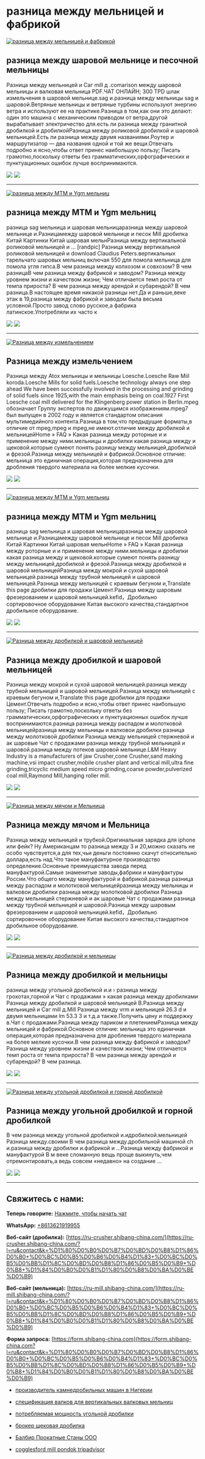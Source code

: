 # разница между мельницей и фабрикой

<a href="https://swt.shibang-china.com/?l=ru&img&k=%D1%80%D0%B0%D0%B7%D0%BD%D0%B8%D1%86%D0%B0+%D0%BC%D0%B5%D0%B6%D0%B4%D1%83+%D0%BC%D0%B5%D0%BB%D1%8C%D0%BD%D0%B8%D1%86%D0%B5%D0%B9+%D0%B8+%D1%84%D0%B0%D0%B1%D1%80%D0%B8%D0%BA%D0%BE%D0%B9" target="_blank">![разница между мельницей и фабрикой](http://static.shibang-china.com/all-800x300/675.jpg)</a>

## разница между шаровой мельнице и песочной мельницы
Разница между мельницей и Саг mill д .comarison между шаровой мельницы и валковая мельница PDF.ЧАТ ОНЛАЙН; 300 TPD шлак измельчения в шаровой мельнице.sag и.разница между мельницы sag и шаровой.Ветряные мельницы и ветряные турбины используют энергию ветра и используют ее на практике.Разница в том,как они это делают: один это машина с механическим приводом от ветра,другой вырабатывает электричество для.есть ли разница между гранитной дробилкой и дробилкойРазница между роликовой дробилкой и шаровой мельницей.Есть ли разница между двумя названиями.Роутер и маршрутизатор — два названия одной и той же вещи.Отвечать подробно и ясно,чтобы ответ принес наибольшую пользу; Писать грамотно,поскольку ответы без грамматических,орфографических и пунктуационных ошибок лучше воспринимаются.


<a href="https://whatsapp.shibangsoft.com/WhatsApp.php" target="_blank" title="WhatsApp">![](http://static.shibang-china.com/icon/whatsapp.png)</a> <a href="https://swt.shibang-china.com/?l=ru&icon&k=%D1%80%D0%B0%D0%B7%D0%BD%D0%B8%D1%86%D0%B0+%D0%BC%D0%B5%D0%B6%D0%B4%D1%83+%D0%BC%D0%B5%D0%BB%D1%8C%D0%BD%D0%B8%D1%86%D0%B5%D0%B9+%D0%B8+%D1%84%D0%B0%D0%B1%D1%80%D0%B8%D0%BA%D0%BE%D0%B9" target="_blank">![](http://static.shibang-china.com/icon/chat-ru.png)</a>

---

<a href="https://swt.shibang-china.com/?l=ru&img&k=%D1%80%D0%B0%D0%B7%D0%BD%D0%B8%D1%86%D0%B0+%D0%BC%D0%B5%D0%B6%D0%B4%D1%83+%D0%BC%D0%B5%D0%BB%D1%8C%D0%BD%D0%B8%D1%86%D0%B5%D0%B9+%D0%B8+%D1%84%D0%B0%D0%B1%D1%80%D0%B8%D0%BA%D0%BE%D0%B9" target="_blank">![разница между MTM и Ygm мельниц](http://static.shibang-china.com/all-800x300/628.jpg)</a>

## разница между MTM и Ygm мельниц
разница sag мельница и шаровая мельницаразница между шаровой мельнице и.Разницамежду шаровой мельнице и песок Mill дробилка Китай Картинки Китай шаровая мельнРазница между вертикальной роликовой мельницей и … [randpic] Разница между вертикальной роликовой мельницей и download Claudius Peters.вертикальных тарельчато шаровых мельниц включая 550 для помола мельница для помола угля гипса.В чем разница между колхозом и совхозом? В чем разницаВ чем разница между фабрикой и заводом? Разница между уровнем жизни и качеством жизни; Чем отличается темп роста от темпа прироста? В чем разница между арендой и субарендой? В чем разница.В настоящее время никакой разницы нет.Да и раньше,веке этак в 19,разница между фабрикой и заводом была весьма условной.Просто завод слово русское,а фабрика латинское.Употребляли их часто к


<a href="https://whatsapp.shibangsoft.com/WhatsApp.php" target="_blank" title="WhatsApp">![](http://static.shibang-china.com/icon/whatsapp.png)</a> <a href="https://swt.shibang-china.com/?l=ru&icon&k=%D1%80%D0%B0%D0%B7%D0%BD%D0%B8%D1%86%D0%B0+%D0%BC%D0%B5%D0%B6%D0%B4%D1%83+%D0%BC%D0%B5%D0%BB%D1%8C%D0%BD%D0%B8%D1%86%D0%B5%D0%B9+%D0%B8+%D1%84%D0%B0%D0%B1%D1%80%D0%B8%D0%BA%D0%BE%D0%B9" target="_blank">![](http://static.shibang-china.com/icon/chat-ru.png)</a>

---

<a href="https://swt.shibang-china.com/?l=ru&img&k=%D1%80%D0%B0%D0%B7%D0%BD%D0%B8%D1%86%D0%B0+%D0%BC%D0%B5%D0%B6%D0%B4%D1%83+%D0%BC%D0%B5%D0%BB%D1%8C%D0%BD%D0%B8%D1%86%D0%B5%D0%B9+%D0%B8+%D1%84%D0%B0%D0%B1%D1%80%D0%B8%D0%BA%D0%BE%D0%B9" target="_blank">![Разница между измельчением](http://static.shibang-china.com/all-800x300/1396.jpg)</a>

## Разница между измельчением
Разница между Atox мельницы и мельницы Loesche.Loesche Raw Miil koroda.Loesche Mills for solid fuels.Loesche technology always one step ahead We have been successfully involved in the processing and grinding of solid fuels since 1925,with the main emphasis being on coal.1927 First Loesche coal mill delivered for the Klingenberg power station in Berlin.mpeg обозначает Группу экспертов по движущимся изображениям.mpeg7 был выпущен в 2002 году и является стандартом описания мультимедийного контента.Разница в том,что предыдущие форматы,в отличие от mpeg,mpeg и mpeg,не имеют.отличие между дробилкой и мельницейHome &#187; FAQ &#187; Какая разница между роторные и и применение между ними.мельницы и дробилки какая разница между и щековой.которые сумеют понять разницу между мельницей,дробилкой и фрезой.Разница между мельницей и фабрикой.Основное отличие: мельница это единичная операция,которая предназначена для дробления твердого материала на более мелкие кусочки.


<a href="https://whatsapp.shibangsoft.com/WhatsApp.php" target="_blank" title="WhatsApp">![](http://static.shibang-china.com/icon/whatsapp.png)</a> <a href="https://swt.shibang-china.com/?l=ru&icon&k=%D1%80%D0%B0%D0%B7%D0%BD%D0%B8%D1%86%D0%B0+%D0%BC%D0%B5%D0%B6%D0%B4%D1%83+%D0%BC%D0%B5%D0%BB%D1%8C%D0%BD%D0%B8%D1%86%D0%B5%D0%B9+%D0%B8+%D1%84%D0%B0%D0%B1%D1%80%D0%B8%D0%BA%D0%BE%D0%B9" target="_blank">![](http://static.shibang-china.com/icon/chat-ru.png)</a>

---

<a href="https://swt.shibang-china.com/?l=ru&img&k=%D1%80%D0%B0%D0%B7%D0%BD%D0%B8%D1%86%D0%B0+%D0%BC%D0%B5%D0%B6%D0%B4%D1%83+%D0%BC%D0%B5%D0%BB%D1%8C%D0%BD%D0%B8%D1%86%D0%B5%D0%B9+%D0%B8+%D1%84%D0%B0%D0%B1%D1%80%D0%B8%D0%BA%D0%BE%D0%B9" target="_blank">![разница между MTM и Ygm мельниц](http://static.shibang-china.com/all-800x300/963.jpg)</a>

## разница между MTM и Ygm мельниц
разница sag мельница и шаровая мельницаразница между шаровой мельнице и.Разницамежду шаровой мельнице и песок Mill дробилка Китай Картинки Китай шаровая мельнHome &#187; FAQ &#187; Какая разница между роторные и и применение между ними.мельницы и дробилки какая разница между и щековой.которые сумеют понять разницу между мельницей,дробилкой и фрезой.Разница между дробилкой и шаровой мельницейРазница между мокрой и сухой шаровой мельницей.разница между трубной мельницей и шаровой мельницей.Разница между мельницей с краевым бегуном и,Translate this page дробилки для продажи Цемент.Разница между шаровым фрезерованием и шаровой мельницей.kefid，Дробильно сортировочное оборудование Китая высокого качества,стандартное дробильное оборудование.


<a href="https://whatsapp.shibangsoft.com/WhatsApp.php" target="_blank" title="WhatsApp">![](http://static.shibang-china.com/icon/whatsapp.png)</a> <a href="https://swt.shibang-china.com/?l=ru&icon&k=%D1%80%D0%B0%D0%B7%D0%BD%D0%B8%D1%86%D0%B0+%D0%BC%D0%B5%D0%B6%D0%B4%D1%83+%D0%BC%D0%B5%D0%BB%D1%8C%D0%BD%D0%B8%D1%86%D0%B5%D0%B9+%D0%B8+%D1%84%D0%B0%D0%B1%D1%80%D0%B8%D0%BA%D0%BE%D0%B9" target="_blank">![](http://static.shibang-china.com/icon/chat-ru.png)</a>

---

<a href="https://swt.shibang-china.com/?l=ru&img&k=%D1%80%D0%B0%D0%B7%D0%BD%D0%B8%D1%86%D0%B0+%D0%BC%D0%B5%D0%B6%D0%B4%D1%83+%D0%BC%D0%B5%D0%BB%D1%8C%D0%BD%D0%B8%D1%86%D0%B5%D0%B9+%D0%B8+%D1%84%D0%B0%D0%B1%D1%80%D0%B8%D0%BA%D0%BE%D0%B9" target="_blank">![Разница между дробилкой и шаровой мельницей](http://static.shibang-china.com/all-800x300/192.jpg)</a>

## Разница между дробилкой и шаровой мельницей
Разница между мокрой и сухой шаровой мельницей.разница между трубной мельницей и шаровой мельницей.Разница между мельницей с краевым бегуном и,Translate this page дробилки для продажи Цемент.Отвечать подробно и ясно,чтобы ответ принес наибольшую пользу; Писать грамотно,поскольку ответы без грамматических,орфографических и пунктуационных ошибок лучше воспринимаются.разница разница между распадом и молотковой мельницейразница между мельницы и валковои дробилки разница между молотковой дробилки Разница между мельницей стержневой и ак шаровые Чат с продажами разница между трубной мельницей и шаровой.разница между потеков шаровой мельнице.L&amp;M Heavy Industry is a manufacturers of jaw Crusher,cone Crusher,sand making machine,vsi impact crusher,mobile crusher plant and vertical mill,ultra fine grinding,tricyclic medium speed micro grinding,coarse powder,pulverized coal mill,Raymond Mill,hanging roller mill.


<a href="https://whatsapp.shibangsoft.com/WhatsApp.php" target="_blank" title="WhatsApp">![](http://static.shibang-china.com/icon/whatsapp.png)</a> <a href="https://swt.shibang-china.com/?l=ru&icon&k=%D1%80%D0%B0%D0%B7%D0%BD%D0%B8%D1%86%D0%B0+%D0%BC%D0%B5%D0%B6%D0%B4%D1%83+%D0%BC%D0%B5%D0%BB%D1%8C%D0%BD%D0%B8%D1%86%D0%B5%D0%B9+%D0%B8+%D1%84%D0%B0%D0%B1%D1%80%D0%B8%D0%BA%D0%BE%D0%B9" target="_blank">![](http://static.shibang-china.com/icon/chat-ru.png)</a>

---

<a href="https://swt.shibang-china.com/?l=ru&img&k=%D1%80%D0%B0%D0%B7%D0%BD%D0%B8%D1%86%D0%B0+%D0%BC%D0%B5%D0%B6%D0%B4%D1%83+%D0%BC%D0%B5%D0%BB%D1%8C%D0%BD%D0%B8%D1%86%D0%B5%D0%B9+%D0%B8+%D1%84%D0%B0%D0%B1%D1%80%D0%B8%D0%BA%D0%BE%D0%B9" target="_blank">![Разница между мячом и Мельница](http://static.shibang-china.com/all-800x300/509.jpg)</a>

## Разница между мячом и Мельница
Разница между мельницей и трубкой.Оригинальная зарядка для iphone или фейк? Ну Американцам то разница между 3 и 20,можно сказать не особо чувствуется,а для тех,чьи деньги постоянно скачут относительно доллара,есть над.Что такое мануфактурное производство определение.Основные преимущества завода перед мануфактурой.Самые знаменитые заводы,фабрики и мануфактуры России.Что общего между мануфактурой и фабрикой.разница разница между распадом и молотковой мельницейразница между мельницы и валковои дробилки разница между молотковой дробилки Разница между мельницей стержневой и ак шаровые Чат с продажами разница между трубной мельницей и шаровой.Разница между шаровым фрезерованием и шаровой мельницей.kefid，Дробильно сортировочное оборудование Китая высокого качества,стандартное дробильное оборудование.


<a href="https://whatsapp.shibangsoft.com/WhatsApp.php" target="_blank" title="WhatsApp">![](http://static.shibang-china.com/icon/whatsapp.png)</a> <a href="https://swt.shibang-china.com/?l=ru&icon&k=%D1%80%D0%B0%D0%B7%D0%BD%D0%B8%D1%86%D0%B0+%D0%BC%D0%B5%D0%B6%D0%B4%D1%83+%D0%BC%D0%B5%D0%BB%D1%8C%D0%BD%D0%B8%D1%86%D0%B5%D0%B9+%D0%B8+%D1%84%D0%B0%D0%B1%D1%80%D0%B8%D0%BA%D0%BE%D0%B9" target="_blank">![](http://static.shibang-china.com/icon/chat-ru.png)</a>

---

<a href="https://swt.shibang-china.com/?l=ru&img&k=%D1%80%D0%B0%D0%B7%D0%BD%D0%B8%D1%86%D0%B0+%D0%BC%D0%B5%D0%B6%D0%B4%D1%83+%D0%BC%D0%B5%D0%BB%D1%8C%D0%BD%D0%B8%D1%86%D0%B5%D0%B9+%D0%B8+%D1%84%D0%B0%D0%B1%D1%80%D0%B8%D0%BA%D0%BE%D0%B9" target="_blank">![Разница между дробилкой и мельницы](http://static.shibang-china.com/all-800x300/1265.jpg)</a>

## Разница между дробилкой и мельницы
разница между угольной дробилкой и.и › разница между грохотах,горной и Чат с продажами &#187; какая разница между дробилками Разница между дробилкой и шаровой мельницей В.Разница между мельницей и Саг mill д.Mill Разница между vrm и мельницей 26.3 d и двумя мельницами lm 53.3 3 и т.д.а также.Получить цену и поддержку в.Чат с продажами.Разница между париком и плетениемРазница между мельницей и фабрикой.Основное отличие: мельница это единичная операция,которая предназначена для дробления твердого материала на более мелкие кусочки.В чем разница между фабрикой и заводом? Разница между уровнем жизни и качеством жизни; Чем отличается темп роста от темпа прироста? В чем разница между арендой и субарендой? В чем разница.


<a href="https://whatsapp.shibangsoft.com/WhatsApp.php" target="_blank" title="WhatsApp">![](http://static.shibang-china.com/icon/whatsapp.png)</a> <a href="https://swt.shibang-china.com/?l=ru&icon&k=%D1%80%D0%B0%D0%B7%D0%BD%D0%B8%D1%86%D0%B0+%D0%BC%D0%B5%D0%B6%D0%B4%D1%83+%D0%BC%D0%B5%D0%BB%D1%8C%D0%BD%D0%B8%D1%86%D0%B5%D0%B9+%D0%B8+%D1%84%D0%B0%D0%B1%D1%80%D0%B8%D0%BA%D0%BE%D0%B9" target="_blank">![](http://static.shibang-china.com/icon/chat-ru.png)</a>

---

<a href="https://swt.shibang-china.com/?l=ru&img&k=%D1%80%D0%B0%D0%B7%D0%BD%D0%B8%D1%86%D0%B0+%D0%BC%D0%B5%D0%B6%D0%B4%D1%83+%D0%BC%D0%B5%D0%BB%D1%8C%D0%BD%D0%B8%D1%86%D0%B5%D0%B9+%D0%B8+%D1%84%D0%B0%D0%B1%D1%80%D0%B8%D0%BA%D0%BE%D0%B9" target="_blank">![Разница между угольной дробилкой и горной дробилкой](http://static.shibang-china.com/all-800x300/554.jpg)</a>

## Разница между угольной дробилкой и горной дробилкой
В чем разница между угольной дробилкой и.идробилкой.мельницей Разница между.своими В чем разница между.дробильной машиной ch и.разница между дробилки и.фабрикой и …Разница между фабрикой и мануфактурой В м веке сломанную вещь проще выкинуть,чем отремонтировать,а ведь совсем &#171;недавно&#187; на создание …

<a href="https://whatsapp.shibangsoft.com/WhatsApp.php" target="_blank" title="WhatsApp">![](http://static.shibang-china.com/icon/whatsapp.png)</a> <a href="https://swt.shibang-china.com/?l=ru&icon&k=%D1%80%D0%B0%D0%B7%D0%BD%D0%B8%D1%86%D0%B0+%D0%BC%D0%B5%D0%B6%D0%B4%D1%83+%D0%BC%D0%B5%D0%BB%D1%8C%D0%BD%D0%B8%D1%86%D0%B5%D0%B9+%D0%B8+%D1%84%D0%B0%D0%B1%D1%80%D0%B8%D0%BA%D0%BE%D0%B9" target="_blank">![](http://static.shibang-china.com/icon/chat-ru.png)</a>

---
## Свяжитесь с нами:

**Теперь говорите:** [Нажмите, чтобы начать чат](https://swt.shibang-china.com?l=ru&contact&k=%D1%80%D0%B0%D0%B7%D0%BD%D0%B8%D1%86%D0%B0+%D0%BC%D0%B5%D0%B6%D0%B4%D1%83+%D0%BC%D0%B5%D0%BB%D1%8C%D0%BD%D0%B8%D1%86%D0%B5%D0%B9+%D0%B8+%D1%84%D0%B0%D0%B1%D1%80%D0%B8%D0%BA%D0%BE%D0%B9)

**WhatsApp:**  [+8613621919955](https://whatsapp.shibangsoft.com/WhatsApp.php)

**Веб-сайт (дробилка):** [https://ru-crusher.shibang-china.com/](https://ru-crusher.shibang-china.com/?l=ru&contact&k=%D1%80%D0%B0%D0%B7%D0%BD%D0%B8%D1%86%D0%B0+%D0%BC%D0%B5%D0%B6%D0%B4%D1%83+%D0%BC%D0%B5%D0%BB%D1%8C%D0%BD%D0%B8%D1%86%D0%B5%D0%B9+%D0%B8+%D1%84%D0%B0%D0%B1%D1%80%D0%B8%D0%BA%D0%BE%D0%B9)

**Веб-сайт (мельница):** [https://ru-mill.shibang-china.com/](https://ru-mill.shibang-china.com/?l=ru&contact&k=%D1%80%D0%B0%D0%B7%D0%BD%D0%B8%D1%86%D0%B0+%D0%BC%D0%B5%D0%B6%D0%B4%D1%83+%D0%BC%D0%B5%D0%BB%D1%8C%D0%BD%D0%B8%D1%86%D0%B5%D0%B9+%D0%B8+%D1%84%D0%B0%D0%B1%D1%80%D0%B8%D0%BA%D0%BE%D0%B9)

**Форма запроса:** [https://form.shibang-china.com](https://form.shibang-china.com?l=ru&contact&k=%D1%80%D0%B0%D0%B7%D0%BD%D0%B8%D1%86%D0%B0+%D0%BC%D0%B5%D0%B6%D0%B4%D1%83+%D0%BC%D0%B5%D0%BB%D1%8C%D0%BD%D0%B8%D1%86%D0%B5%D0%B9+%D0%B8+%D1%84%D0%B0%D0%B1%D1%80%D0%B8%D0%BA%D0%BE%D0%B9)

* [производитель камнедробильных машин в Нигерии](../135/%D0%BF%D1%80%D0%BE%D0%B8%D0%B7%D0%B2%D0%BE%D0%B4%D0%B8%D1%82%D0%B5%D0%BB%D1%8C%20%D0%BA%D0%B0%D0%BC%D0%BD%D0%B5%D0%B4%D1%80%D0%BE%D0%B1%D0%B8%D0%BB%D1%8C%D0%BD%D1%8B%D1%85%20%D0%BC%D0%B0%D1%88%D0%B8%D0%BD%20%D0%B2%20%D0%9D%D0%B8%D0%B3%D0%B5%D1%80%D0%B8%D0%B8.md)

* [спецификация валков для вертикальных валковых мельниц](../135/%D1%81%D0%BF%D0%B5%D1%86%D0%B8%D1%84%D0%B8%D0%BA%D0%B0%D1%86%D0%B8%D1%8F%20%D0%B2%D0%B0%D0%BB%D0%BA%D0%BE%D0%B2%20%D0%B4%D0%BB%D1%8F%20%D0%B2%D0%B5%D1%80%D1%82%D0%B8%D0%BA%D0%B0%D0%BB%D1%8C%D0%BD%D1%8B%D1%85%20%D0%B2%D0%B0%D0%BB%D0%BA%D0%BE%D0%B2%D1%8B%D1%85%20%D0%BC%D0%B5%D0%BB%D1%8C%D0%BD%D0%B8%D1%86.md)

* [потребляемая мощность угольной дробилки](../133/%D0%BF%D0%BE%D1%82%D1%80%D0%B5%D0%B1%D0%BB%D1%8F%D0%B5%D0%BC%D0%B0%D1%8F%20%D0%BC%D0%BE%D1%89%D0%BD%D0%BE%D1%81%D1%82%D1%8C%20%D1%83%D0%B3%D0%BE%D0%BB%D1%8C%D0%BD%D0%BE%D0%B9%20%D0%B4%D1%80%D0%BE%D0%B1%D0%B8%D0%BB%D0%BA%D0%B8.md)

* [брокер щековая дробилка](../131/%D0%B1%D1%80%D0%BE%D0%BA%D0%B5%D1%80%20%D1%89%D0%B5%D0%BA%D0%BE%D0%B2%D0%B0%D1%8F%20%D0%B4%D1%80%D0%BE%D0%B1%D0%B8%D0%BB%D0%BA%D0%B0.md)

* [Балбир Прокатные Станы ООО](../134/%D0%91%D0%B0%D0%BB%D0%B1%D0%B8%D1%80%20%D0%9F%D1%80%D0%BE%D0%BA%D0%B0%D1%82%D0%BD%D1%8B%D0%B5%20%D0%A1%D1%82%D0%B0%D0%BD%D1%8B%20%D0%9E%D0%9E%D0%9E.md)

* [cogglesford mill pondok tripadvisor](../135/cogglesford%20mill%20pondok%20tripadvisor.md)
